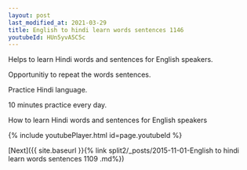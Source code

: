 ```yaml
---
layout: post
last_modified_at: 2021-03-29
title: English to hindi learn words sentences 1146 
youtubeId: HUn5yvA5C5c
---
```

 
 
Helps to learn Hindi words and sentences for English speakers.

Opportunitiy to repeat the words sentences. 

Practice Hindi language. 
 
10 minutes practice every day. 
 
How to learn Hindi words and sentences for English speakers 
 
{% include youtubePlayer.html id=page.youtubeId %}
 
 
[Next]({{ site.baseurl }}{% link  split2/_posts/2015-11-01-English to hindi learn words sentences 1109 .md%})
 
